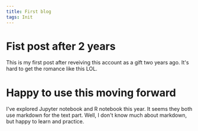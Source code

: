 ```yaml
---
title: First blog
tags: Init
---
```

# Fist post after 2 years
This is my first post after reveiving this account as a gift two years ago. It's hard to get the romance like this LOL.

# Happy to use this moving forward
I've explored Jupyter notebook and R notebook this year. It seems they both use markdown for the text part. Well, I don't know much about markdown, but happy to learn and practice.
